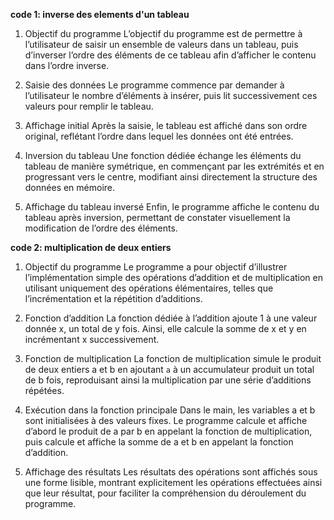 **code 1: inverse des elements d'un tableau**

1. Objectif du programme
   L’objectif du programme est de permettre à l’utilisateur de saisir un ensemble de valeurs dans un tableau, puis d’inverser l’ordre des éléments de ce tableau afin d’afficher le contenu dans l’ordre inverse.

2. Saisie des données
   Le programme commence par demander à l’utilisateur le nombre d’éléments à insérer, puis lit successivement ces valeurs pour remplir le tableau.

3. Affichage initial
   Après la saisie, le tableau est affiché dans son ordre original, reflétant l’ordre dans lequel les données ont été entrées.

4. Inversion du tableau
   Une fonction dédiée échange les éléments du tableau de manière symétrique, en commençant par les extrémités et en progressant vers le centre, modifiant ainsi directement la structure des données en mémoire.

5. Affichage du tableau inversé
   Enfin, le programme affiche le contenu du tableau après inversion, permettant de constater visuellement la modification de l’ordre des éléments.

**code 2: multiplication de deux entiers**

1. Objectif du programme
   Le programme a pour objectif d’illustrer l’implémentation simple des opérations d’addition et de multiplication en utilisant uniquement des opérations élémentaires, telles que l’incrémentation et la répétition d’additions.

2. Fonction d’addition
   La fonction dédiée à l’addition ajoute 1 à une valeur donnée x, un total de y fois. Ainsi, elle calcule la somme de x et y en incrémentant x successivement.

3. Fonction de multiplication
   La fonction de multiplication simule le produit de deux entiers a et b en ajoutant `a` à un accumulateur produit un total de b fois, reproduisant ainsi la multiplication par une série d’additions répétées.

4. Exécution dans la fonction principale
   Dans le main, les variables a et b sont initialisées à des valeurs fixes. Le programme calcule et affiche d’abord le produit de a par b en appelant la fonction de multiplication, puis calcule et affiche la somme de a et b en appelant la fonction d’addition.

5. Affichage des résultats
   Les résultats des opérations sont affichés sous une forme lisible, montrant explicitement les opérations effectuées ainsi que leur résultat, pour faciliter la compréhension du déroulement du programme.

